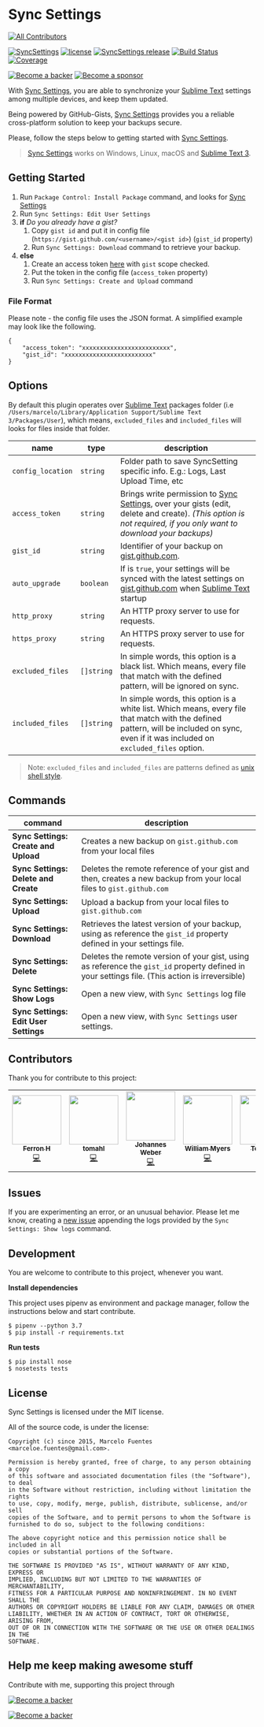 # Sync Settings
<!-- ALL-CONTRIBUTORS-BADGE:START - Do not remove or modify this section -->
[![All Contributors](https://img.shields.io/badge/all_contributors-5-orange.svg?style=flat-square)](#contributors-)
<!-- ALL-CONTRIBUTORS-BADGE:END -->

[![SyncSettings](https://img.shields.io/packagecontrol/dt/Sync%20Settings.svg?maxAge=2592000)](https://packagecontrol.io/packages/Sync%20Settings)
[![license](https://img.shields.io/github/license/mashape/apistatus.svg?maxAge=2592000)](https://img.shields.io/github/license/mashape/apistatus.svg?maxAge=2592000)
[![SyncSettings release](https://img.shields.io/github/release/mfuentesg/SyncSettings.svg)](https://img.shields.io/github/release/mfuentesg/SyncSettings.svg?maxAge=2592000)
[![Build Status](https://travis-ci.org/mfuentesg/SyncSettings.svg?branch=master)](https://travis-ci.org/mfuentesg/SyncSettings)
[![Coverage](https://img.shields.io/codecov/c/github/mfuentesg/SyncSettings.svg?style=flat)](https://codecov.io/gh/mfuentesg/SyncSettings)


[![Become a backer](https://opencollective.com/syncsettings/tiers/backer/badge.svg?label=backer&color=brightgreen)](https://opencollective.com/syncsettings)
[![Become a sponsor](https://opencollective.com/syncsettings/tiers/sponsor/badge.svg?label=sponsor&color=brightgreen)](https://opencollective.com/syncsettings)

With [Sync Settings](https://packagecontrol.io/packages/Sync%20Settings), you are able to synchronize your [Sublime Text](http://sublimetext.com/) settings among multiple devices, and keep them updated.

Being powered by GitHub-Gists, [Sync Settings](https://packagecontrol.io/packages/Sync%20Settings) provides you a reliable cross-platform solution to keep your backups secure.

Please, follow the steps below to getting started with [Sync Settings](https://packagecontrol.io/packages/Sync%20Settings).

> [Sync Settings](https://packagecontrol.io/packages/Sync%20Settings) works on Windows, Linux, macOS and [Sublime Text 3](http://sublimetext.com/3).


## Getting Started

1. Run `Package Control: Install Package` command, and looks for [Sync Settings](https://packagecontrol.io/packages/Sync%20Settings)
2. Run `Sync Settings: Edit User Settings`
3. **if** *Do you already have a gist?*
    1. Copy `gist id` and put it in config file (`https://gist.github.com/<username>/<gist id>`) (`gist_id` property)
    2. Run `Sync Settings: Download` command to retrieve your backup.
4. **else**
    1. Create an access token [here](https://github.com/settings/tokens/new) with `gist` scope checked.
    2. Put the token in the config file (`access_token` property)
    3. Run `Sync Settings: Create and Upload` command
    
### File Format

Please note - the config file uses the JSON format. A simplified example may look like the following.

```
{
	"access_token": "xxxxxxxxxxxxxxxxxxxxxxxxx",
	"gist_id": "xxxxxxxxxxxxxxxxxxxxxxxxx"
}
```

## Options

By default this plugin operates over [Sublime Text](http://www.sublimetext.com) packages folder (i.e `/Users/marcelo/Library/Application Support/Sublime Text 3/Packages/User`), which means, `excluded_files` and `included_files` will looks for files inside that folder.

| name | type | description |
|---|---|---|
| `config_location` | `string` | Folder path to save SyncSetting specific info. E.g.: Logs, Last Upload Time, etc
| `access_token`  | `string` | Brings write permission to [Sync Settings](https://packagecontrol.io/packages/Sync%20Settings), over your gists (edit, delete and create). *(This option is not required, if you only want to download your backups)* | 
| `gist_id`  | `string` | Identifier of your backup on [gist.github.com](gist.github.com). |
| `auto_upgrade`  | `boolean` | If is `true`, your settings will be synced with the latest settings on [gist.github.com](gist.github.com) when [Sublime Text](http://www.sublimetext.com) startup |
| `http_proxy`  | `string` | An HTTP proxy server to use for requests. |
| `https_proxy`  | `string` | An HTTPS proxy server to use for requests. |
| `excluded_files`  | `[]string` | In simple words, this option is a black list. Which means, every file that match with the defined pattern, will be ignored on sync. |
| `included_files`  | `[]string` | In simple words, this option is a white list. Which means, every file that match with the defined pattern, will be included on sync, even if it was included on `excluded_files` option. |

> Note: `excluded_files` and `included_files` are patterns defined as [unix shell style](http://tldp.org/LDP/GNU-Linux-Tools-Summary/html/x11655.htm).


## Commands

| command | description |
|---|---|
|**Sync Settings: Create and Upload**|Creates a new backup on `gist.github.com` from your local files|
|**Sync Settings: Delete and Create**|Deletes the remote reference of your gist and then, creates a new backup from your local files to `gist.github.com`|
|**Sync Settings: Upload**|Upload a backup from your local files to `gist.github.com`|
|**Sync Settings: Download**|Retrieves the latest version of your backup, using as reference the `gist_id` property defined in your settings file.|
|**Sync Settings: Delete**|Deletes the remote version of your gist, using as reference the `gist_id` property defined in your settings file. (This action is irreversible)|
|**Sync Settings: Show Logs**|Open a new view, with `Sync Settings` log file|
|**Sync Settings: Edit User Settings**|Open a new view, with `Sync Settings` user settings.|

## Contributors

Thank you for contribute to this project:
<!-- ALL-CONTRIBUTORS-LIST:START - Do not remove or modify this section -->
<!-- prettier-ignore-start -->
<!-- markdownlint-disable -->
<table>
  <tr>
    <td align="center"><a href="https://ferronrsmith.github.io/"><img src="https://avatars2.githubusercontent.com/u/159764?v=4" width="100px;" alt=""/><br /><sub><b>Ferron H</b></sub></a><br /><a href="https://github.com/mfuentesg/SyncSettings/commits?author=ferronrsmith" title="Code">💻</a></td>
    <td align="center"><a href="https://github.com/tomahl"><img src="https://avatars0.githubusercontent.com/u/1665481?v=4" width="100px;" alt=""/><br /><sub><b>tomahl</b></sub></a><br /><a href="https://github.com/mfuentesg/SyncSettings/commits?author=tomahl" title="Code">💻</a></td>
    <td align="center"><a href="http://nachvorne.de"><img src="https://avatars3.githubusercontent.com/u/2073401?v=4" width="100px;" alt=""/><br /><sub><b>Johannes Weber</b></sub></a><br /><a href="https://github.com/mfuentesg/SyncSettings/commits?author=JohaWeber" title="Code">💻</a></td>
    <td align="center"><a href="http://mwilliammyers.com"><img src="https://avatars1.githubusercontent.com/u/2526129?v=4" width="100px;" alt=""/><br /><sub><b>William Myers</b></sub></a><br /><a href="https://github.com/mfuentesg/SyncSettings/commits?author=mwilliammyers" title="Code">💻</a></td>
    <td align="center"><a href="https://github.com/TheSecEng"><img src="https://avatars1.githubusercontent.com/u/32599364?v=4" width="100px;" alt=""/><br /><sub><b>Terminal</b></sub></a><br /><a href="https://github.com/mfuentesg/SyncSettings/commits?author=TheSecEng" title="Code">💻</a></td>
  </tr>
</table>

<!-- markdownlint-enable -->
<!-- prettier-ignore-end -->
<!-- ALL-CONTRIBUTORS-LIST:END -->

## Issues

If you are experimenting an error, or an unusual behavior. Please let me know,  creating a [new issue](https://github.com/mfuentesg/SyncSettings/issues/new) appending the logs provided by the  `Sync Settings: Show logs` command.

## Development

You are welcome to contribute to this project, whenever you want.

**Install dependencies**

This project uses pipenv as environment and package manager, follow the instructions below and start contribute.

```
$ pipenv --python 3.7
$ pip install -r requirements.txt
```

**Run tests**

```
$ pip install nose
$ nosetests tests
```


## License

Sync Settings is licensed under the MIT license.

All of the source code, is under the license:

```
Copyright (c) since 2015, Marcelo Fuentes <marceloe.fuentes@gmail.com>.

Permission is hereby granted, free of charge, to any person obtaining a copy
of this software and associated documentation files (the "Software"), to deal
in the Software without restriction, including without limitation the rights
to use, copy, modify, merge, publish, distribute, sublicense, and/or sell
copies of the Software, and to permit persons to whom the Software is
furnished to do so, subject to the following conditions:

The above copyright notice and this permission notice shall be included in all
copies or substantial portions of the Software.

THE SOFTWARE IS PROVIDED "AS IS", WITHOUT WARRANTY OF ANY KIND, EXPRESS OR
IMPLIED, INCLUDING BUT NOT LIMITED TO THE WARRANTIES OF MERCHANTABILITY,
FITNESS FOR A PARTICULAR PURPOSE AND NONINFRINGEMENT. IN NO EVENT SHALL THE
AUTHORS OR COPYRIGHT HOLDERS BE LIABLE FOR ANY CLAIM, DAMAGES OR OTHER
LIABILITY, WHETHER IN AN ACTION OF CONTRACT, TORT OR OTHERWISE, ARISING FROM,
OUT OF OR IN CONNECTION WITH THE SOFTWARE OR THE USE OR OTHER DEALINGS IN THE
SOFTWARE.
```

## Help me keep making awesome stuff

Contribute with me, supporting this project through

[![Become a backer](https://opencollective.com/syncsettings/tiers/backer.svg?avatarHeight=50)](https://opencollective.com/syncsettings)

[![Become a backer](https://upload.wikimedia.org/wikipedia/commons/thumb/b/b5/PayPal.svg/100px-PayPal.svg.png)](https://opencollective.com/syncsettings)
